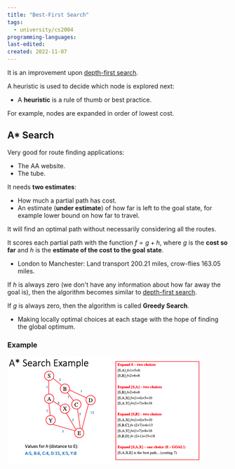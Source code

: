 ```yaml
---
title: "Best-First Search"
tags:
  - university/cs2004
programming-languages:
last-edited:
created: 2022-11-07
---
```

It is an improvement upon [depth-first search](notes/university/cs2004/depth-first-search.md).

A heuristic is used to decide which node is explored next:
- A **heuristic** is a rule of thumb or best practice.

For example, nodes are expanded in order of lowest cost.

## A* Search
Very good for route finding applications:
- The AA website.
- The tube.

It needs **two estimates**:
- How much a partial path has cost.
- An estimate (**under estimate**) of how far is left to the goal state, for example lower bound on how far to travel.

It will find an optimal path without necessarily considering all the routes.

It scores each partial path with the function $f = g + h$, where $g$ is the **cost so far** and $h$ is the **estimate of the cost to the goal state**.
- London to Manchester: Land transport 200.21 miles, crow-flies 163.05 miles.

If $h$ is always zero (we don't have any information about how far away the goal is), then the algorithm becomes similar to [depth-first search](notes/university/cs2004/depth-first-search.md).

If $g$ is always zero, then the algorithm is called **Greedy Search**.
- Making locally optimal choices at each stage with the hope of finding the global optimum.

### Example
![Screenshot 2022-11-07 at 11.41.25](notes/images/Screenshot%202022-11-07%20at%2011.41.25.png)